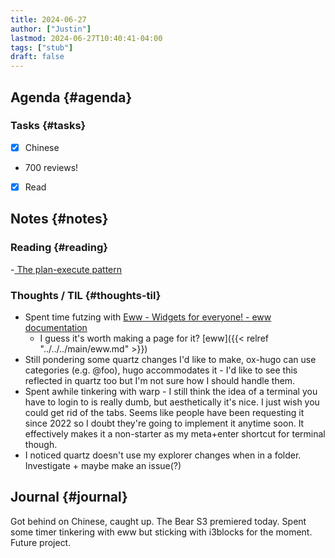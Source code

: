 ```yaml
---
title: 2024-06-27
author: ["Justin"]
lastmod: 2024-06-27T10:40:41-04:00
tags: ["stub"]
draft: false
---
```


## Agenda {#agenda}


### Tasks {#tasks}

-   [X] Chinese
-   700 reviews!
-   [X] Read


## Notes {#notes}


### Reading {#reading}

-[ The plan-execute pattern](https://mmapped.blog/posts/29-plan-execute)


### Thoughts / TIL {#thoughts-til}

-   Spent time futzing with [Eww - Widgets for everyone! - eww documentation](https://elkowar.github.io/eww/)
    -   I guess it's worth making a page for it? [eww]({{< relref "../../../main/eww.md" >}})
-   Still pondering some quartz changes I'd like to make, ox-hugo can use
    categories (e.g. @foo), hugo accommodates it - I'd like to see this reflected in
    quartz too but I'm not sure how I should handle them.
-   Spent awhile tinkering with warp - I still think the idea of a terminal you
    have to login to is really dumb, but aesthetically it's nice. I just wish you
    could get rid of the tabs. Seems like people have been requesting it since 2022
    so I doubt they're going to implement it anytime soon. It effectively makes it
    a non-starter as my meta+enter shortcut for terminal though.
-   I noticed quartz doesn't use my explorer changes when in a folder.
    Investigate + maybe make an issue(?)


## Journal {#journal}

Got behind on Chinese, caught up. The Bear S3 premiered today. Spent some timer
tinkering with eww but sticking with i3blocks for the moment. Future project.
